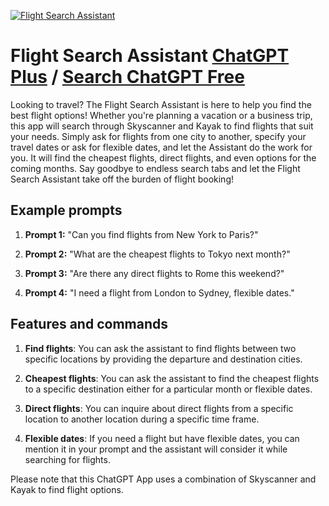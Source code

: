 
[![Flight Search Assistant](https://files.oaiusercontent.com/file-NbppYhs5An01dZAF3I9ovM4o?se=2123-10-19T07%3A21%3A34Z&sp=r&sv=2021-08-06&sr=b&rscc=max-age%3D31536000%2C%20immutable&rscd=attachment%3B%20filename%3D900920fe-20d9-4d8a-a9d7-3cd908b7df00.webp&sig=uZ4wUd/I3yTQXUzgj79zYkbnieLlNQaAAdiOWdU%2BnRc%3D)](https://chat.openai.com/g/g-wrULNIvw0-flight-search-assistant)

# Flight Search Assistant [ChatGPT Plus](https://chat.openai.com/g/g-wrULNIvw0-flight-search-assistant) / [Search ChatGPT Free](https://gptcall.net/index.html#/?search=Flight%20Search%20Assistant)

Looking to travel? The Flight Search Assistant is here to help you find the best flight options! Whether you're planning a vacation or a business trip, this app will search through Skyscanner and Kayak to find flights that suit your needs. Simply ask for flights from one city to another, specify your travel dates or ask for flexible dates, and let the Assistant do the work for you. It will find the cheapest flights, direct flights, and even options for the coming months. Say goodbye to endless search tabs and let the Flight Search Assistant take off the burden of flight booking!

## Example prompts

1. **Prompt 1:** "Can you find flights from New York to Paris?"

2. **Prompt 2:** "What are the cheapest flights to Tokyo next month?"

3. **Prompt 3:** "Are there any direct flights to Rome this weekend?"

4. **Prompt 4:** "I need a flight from London to Sydney, flexible dates."

## Features and commands

1. **Find flights**: You can ask the assistant to find flights between two specific locations by providing the departure and destination cities.

2. **Cheapest flights**: You can ask the assistant to find the cheapest flights to a specific destination either for a particular month or flexible dates.

3. **Direct flights**: You can inquire about direct flights from a specific location to another location during a specific time frame.

4. **Flexible dates**: If you need a flight but have flexible dates, you can mention it in your prompt and the assistant will consider it while searching for flights.

Please note that this ChatGPT App uses a combination of Skyscanner and Kayak to find flight options.


